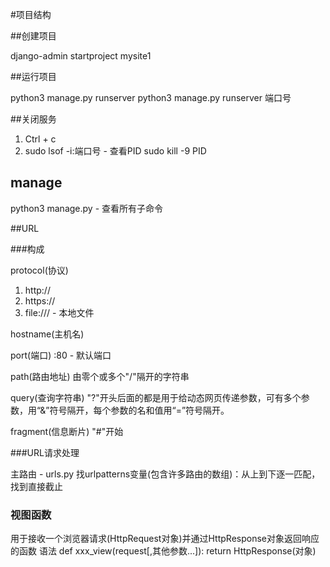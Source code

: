 #项目结构

##创建项目

django-admin startproject mysite1

##运行项目

python3 manage.py runserver
python3 manage.py runserver 端口号

##关闭服务

1. Ctrl + c
2. sudo lsof -i:端口号 - 查看PID
   sudo kill -9 PID

## manage

python3 manage.py - 查看所有子命令

##URL

###构成

protocol(协议)

1. http://
2. https://
3. file:/// - 本地文件

hostname(主机名)

port(端口)
:80 - 默认端口

path(路由地址)
由零个或多个"/"隔开的字符串

query(查询字符串)
"?"开头后面的都是用于给动态网页传递参数，可有多个参数，用“&”符号隔开，每个参数的名和值用“=”符号隔开。

fragment(信息断片)
"#"开始

###URL请求处理

主路由 - urls.py
找urlpatterns变量(包含许多路由的数组)：从上到下逐一匹配，找到直接截止

### 视图函数

用于接收一个浏览器请求(HttpRequest对象)并通过HttpResponse对象返回响应的函数
语法
def xxx_view(request[,其他参数.\.\.]):
	return HttpResponse(对象)




